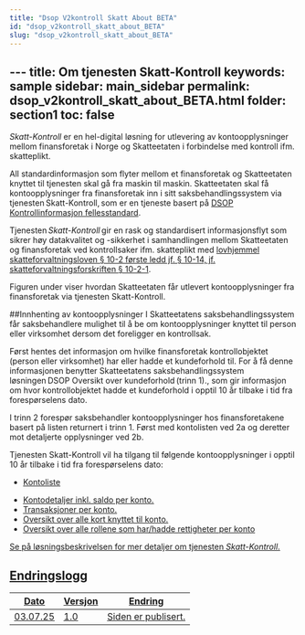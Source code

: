 ```yaml
---
title: "Dsop V2kontroll Skatt About BETA"
id: "dsop_v2kontroll_skatt_about_BETA"
slug: "dsop_v2kontroll_skatt_about_BETA"
---
```


﻿---
title: Om tjenesten Skatt-Kontroll
keywords: sample
sidebar: main_sidebar
permalink: dsop_v2kontroll_skatt_about_BETA.html
folder: section1
toc: false
---

*Skatt-Kontroll* er en hel-digital løsning for utlevering av kontoopplysninger mellom finansforetak i Norge og Skatteetaten i forbindelse med kontroll ifm. skatteplikt. 

All standardinformasjon som flyter mellom et finansforetak og Skatteetaten knyttet til tjenesten skal gå fra maskin til maskin. Skatteetaten skal få kontoopplysninger fra finansforetak inn i sitt saksbehandlingssystem via tjenesten Skatt-Kontroll, som er en tjeneste basert på [DSOP Kontrollinformasjon fellesstandard](/dsop_v2fellesstandard_om).

Tjenesten *Skatt-Kontroll* gir en rask og standardisert informasjonsflyt som sikrer høy datakvalitet og -sikkerhet i samhandlingen mellom Skatteetaten og finansforetak ved kontrollsaker ifm. skatteplikt med [lovhjemmel skatteforvaltningsloven § 10-2 første ledd jf. § 10-14, jf. skatteforvaltningsforskriften § 10-2-1](/dsop_v2kontroll_skatt_juridisk).

Figuren under viser hvordan Skatteetaten får utlevert kontoopplysninger fra finansforetak via tjenesten Skatt-Kontroll. 


[<!-- Comment fixed -->](images/skatt_kontroll_01-1.png)


##Innhenting av kontoopplysninger
I Skatteetatens saksbehandlingssystem får saksbehandlere mulighet til å be om kontoopplysninger knyttet til person eller virksomhet dersom det foreligger en kontrollsak. 

[<!-- Comment fixed -->](images/skatt_kontroll_01-2.png)

Først hentes det informasjon om hvilke finansforetak kontrollobjektet (person eller virksomhet) har eller hadde et kundeforhold til. For å få denne informasjonen benytter Skatteetatens saksbehandlingssystem løsningen DSOP Oversikt over kundeforhold (trinn 1)., som gir informasjon om hvor kontrollobjektet hadde et kundeforhold i opptil 10 år tilbake i tid fra forespørselens dato. 

I trinn 2 forespør saksbehandler kontoopplysninger hos finansforetakene basert på listen returnert i trinn 1. Først med kontolisten ved 2a og deretter mot detaljerte opplysninger ved 2b.

Tjenesten Skatt-Kontroll vil ha tilgang til følgende kontoopplysninger i opptil 10 år tilbake i tid fra forespørselens dato: 

<u><u>
* Kontoliste


<u><u>
* Kontodetaljer inkl. saldo per konto.
* Transaksjoner per konto.
* Oversikt over alle kort knyttet til konto.
* Oversikt over alle rollene som har/hadde rettigheter per konto

Se på [løsningsbeskrivelsen](/dsop_v2kontroll_skatt_l%C3%B8sningsbeskrivelse) for mer detaljer om 
tjenesten *Skatt-Kontroll*.   


## Endringslogg

| Dato     | Versjon | Endring                                      |
|----------|---------|----------------------------------------------|
| 03.07.25 | 1.0     | Siden er publisert. |
